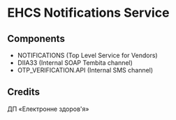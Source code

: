 EHCS Notifications Service
==========================

Components
----------

* NOTIFICATIONS (Top Level Service for Vendors)
* DIIA33 (Internal SOAP Tembita channel)
* OTP_VERIFICATION.API (Internal SMS channel)

Credits
-------

ДП «Електронне здоров'я»
